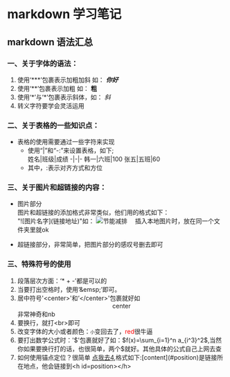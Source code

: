 # markdown 学习笔记
## markdown 语法汇总
### 一、关于字体的语法：
1. 使用‘***’包裹表示加粗加斜 如： ***你好***
2. 使用‘**’包裹表示加粗 如： **粗**
3. 使用‘\*’与‘\*’包裹表示斜体，如： *斜*
4. 转义字符要学会灵活运用
### 二、关于表格的一些知识点：
+ 表格的使用需要通过一些字符来实现
  - 使用“|”和“-:”来设置表格，如下;<br />
    姓名|班级|成绩
    -|-|- 
    韩一|六班|100
    张五|五班|60
  - 其中，:表示对齐方式和方位
### 三、关于图片和超链接的内容：
+ 图片部分<br>
  图片和超链接的添加格式非常类似，他们用的格式如下：<br>
  "\!\[图片名字\]\(链接地址\)"如：
  ![节能减排](节能减排图片.jpeg) &emsp;插入本地图片时，放在同一个文件夹里就ok
- 超链接部分，非常简单，把图片部分的感叹号删去即可
### 三、特殊符号的使用
1. 段落层次方面：‘* + -’都是可以的
2. 当要打出空格时，使用‘\&emsp;’即可。
3. 居中符号'\<center\>'和‘\<\/center\>'包裹就好如<br><center>center</center>非常神奇和nb
4. 要换行，就打\<br\>即可<h id=maodian></h>
5. 改变字体的大小或者颜色：<font size =1>小</font>变回去了，<font color=red>red</font>很牛逼
6. 要打出数学公式时：'\$'包裹就好了如：$f(x)=\sum_{i=1}^n a_{i^3}^2$,当然你如果要换行打的话，也很简单，两个\$就好。其他具体的公式自己上网去查
7. 如何使用锚点定位？很简单 [点我去4](#maodian),格式如下:\[content\]\(\#position\)是链接所在地点，他会链接到\<h id=position\><\/h>